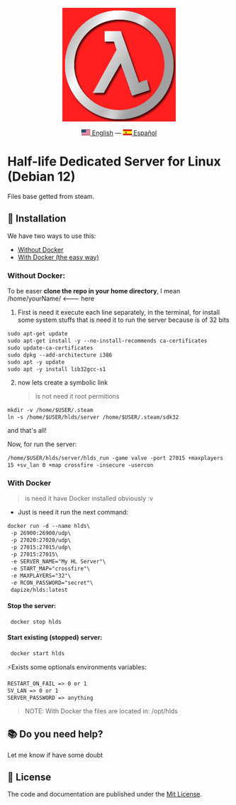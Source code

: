 <div align="center">
    <p>
      <img src="images/logo.png" alt="Half-life Dedicated Server for Linux" />
    </p>
    <p>
      <a href="README.md"><img src="images/en_US.png" alt="English Language"/> English</a> — <a href="README-es_ES.md"><img src="images/es_ES.png" alt="Idioma Español"/> Español</a>
    </p>
</div>

# Half-life Dedicated Server for Linux (Debian 12)

Files base getted from steam.

## 🔧 Installation

We have two ways to use this:

- [Without Docker](#without-docker)
- [With Docker (the easy way)](#with-docker)

### Without Docker:

To be easer **clone the repo in your home directory**, I mean /home/yourName/ <--- here

1. First is need it execute each line separately, in the terminal, for install some system stuffs that is need it to run the server because is of 32 bits

```
sudo apt-get update
sudo apt-get install -y --no-install-recommends ca-certificates
sudo update-ca-certificates
sudo dpkg --add-architecture i386
sudo apt -y update
sudo apt -y install lib32gcc-s1
```

2. now lets create a symbolic link
   > is not need it root permitions

```
mkdir -v /home/$USER/.steam
ln -s /home/$USER/hlds/server /home/$USER/.steam/sdk32
```

and that's all!

Now, for run the server:

```
/home/$USER/hlds/server/hlds_run -game valve -port 27015 +maxplayers 15 +sv_lan 0 +map crossfire -insecure -usercon
```

### With Docker

> is need it have Docker installed obviously :v

- Just is need it run the next command:

```
docker run -d --name hlds\
 -p 26900:26900/udp\
 -p 27020:27020/udp\
 -p 27015:27015/udp\
 -p 27015:27015\
 -e SERVER_NAME="My HL Server"\
 -e START_MAP="crossfire"\
 -e MAXPLAYERS="32"\
 -e RCON_PASSWORD="secret"\
 dapize/hlds:latest
```

#### Stop the server:

```
 docker stop hlds
```

#### Start existing (stopped) server:

```
 docker start hlds
```

⚡Exists some optionals environments variables:

```
RESTART_ON_FAIL => 0 or 1
SV_LAN => 0 or 1
SERVER_PASSWORD => anything
```

> NOTE: With Docker the files are located in: /opt/hlds

## 📚 Do you need help?

Let me know if have some doubt

## 🧾 License

The code and documentation are published under the [Mit License](LICENSE).
